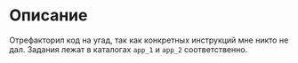 # Описание 
Отрефакторил код на угад, так как конкретных инструкций мне никто не дал. Задания лежат в каталогах `app_1` и `app_2` соответственно.